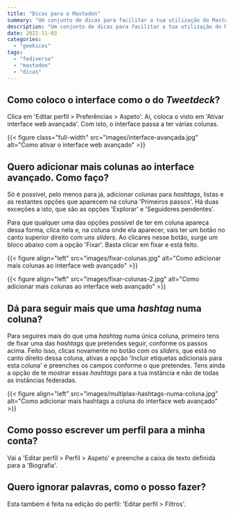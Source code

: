 ```yaml
---
title: "Dicas para o Mastodon"
summary: "Um conjunto de dicas para facilitar a tua utilização do Mastodon."
description: "Um conjunto de dicas para facilitar a tua utilização do Mastodon."
date: 2022-11-03
categories:
  - "geekices"
tags:
  - "fediverso"
  - "mastodon"
  - "dicas"
---
```


## Como coloco o interface como o do *Tweetdeck*?

Clica em 'Editar perfil > Preferências > Aspeto'. Aí, coloca o visto em 'Ativar interface web avançada'. Com isto, o interface passa a ter várias colunas.

{{< figure class="full-width" src="images/interface-avançada.jpg" alt="Como ativar o interface web avançado" >}}

## Quero adicionar mais colunas ao interface avançado. Como faço?

Só é possível, pelo menos para já, adicionar colunas para *hashtags*, listas e as restantes opções que aparecem na coluna 'Primeiros passos'. Há duas exceções a isto, que são as opções 'Explorar' e 'Seguidores pendentes'.

Para que qualquer uma das opções possível de ter em coluna apareça dessa forma, clica nela e, na coluna onde ela aparecer, vais ter um botão no canto superior direito com uns *sliders*. Ao clicares nesse botão, surge um bloco abaixo com a opção 'Fixar'. Basta clicar em fixar e está feito.

{{< figure align="left" src="images/fixar-colunas.jpg" alt="Como adicionar mais colunas ao interface web avançado" >}}

{{< figure align="left" src="images/fixar-colunas-2.jpg" alt="Como adicionar mais colunas ao interface web avançado" >}}

## Dá para seguir mais que uma *hashtag* numa coluna?

Para seguires mais do que uma *hashtag* numa única coluna, primeiro tens de fixar uma das *hashtags* que pretendes seguir, conforme os passos acima. Feito isso, clicas novamente no botão com os *sliders*, que está no canto direito dessa coluna, ativas a opção 'Incluir etiquetas adicionais para esta coluna' e preenches os campos conforme o que pretendes. Tens ainda a opção de te mostrar essas *hashtags* para a tua instância e não de todas as instâncias federadas.

{{< figure align="left" src="images/multiplas-hashtags-numa-coluna.jpg" alt="Como adicionar mais hashtags a coluna do interface web avançado" >}}

## Como posso escrever um perfil para a minha conta?

Vai a 'Editar perfil > Perfil > Aspeto' e preenche a caixa de texto definida para a 'Biografia'.

## Quero ignorar palavras, como o posso fazer?

Esta também é feita na edição do perfil: 'Editar perfil > Filtros'.
